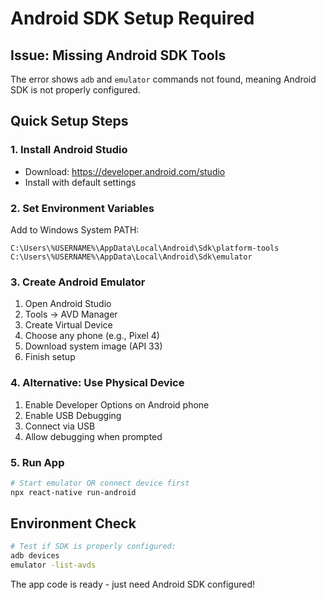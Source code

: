 # Android SDK Setup Required

## Issue: Missing Android SDK Tools
The error shows `adb` and `emulator` commands not found, meaning Android SDK is not properly configured.

## Quick Setup Steps

### 1. Install Android Studio
- Download: https://developer.android.com/studio
- Install with default settings

### 2. Set Environment Variables
Add to Windows System PATH:
```
C:\Users\%USERNAME%\AppData\Local\Android\Sdk\platform-tools
C:\Users\%USERNAME%\AppData\Local\Android\Sdk\emulator
```

### 3. Create Android Emulator
1. Open Android Studio
2. Tools → AVD Manager
3. Create Virtual Device
4. Choose any phone (e.g., Pixel 4)
5. Download system image (API 33)
6. Finish setup

### 4. Alternative: Use Physical Device
1. Enable Developer Options on Android phone
2. Enable USB Debugging
3. Connect via USB
4. Allow debugging when prompted

### 5. Run App
```bash
# Start emulator OR connect device first
npx react-native run-android
```

## Environment Check
```bash
# Test if SDK is properly configured:
adb devices
emulator -list-avds
```

The app code is ready - just need Android SDK configured!